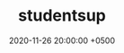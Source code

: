 ---
title: studentsup
layout: post
date: '2020-11-26 20:00:00 +0500'
categories: brand
concept: concept
permalink: "/design/studentsup/"
number: "03"
year: 2020
link: https://www.behance.net/gallery/106871815/StudentsUP-koncept-vnutrennej-programmy-itmo
---